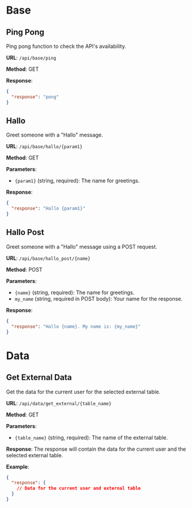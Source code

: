 # Base 
## Ping Pong

Ping pong function to check the API's availability.

**URL**: `/api/base/ping`

**Method**: GET

**Response**:
```json
{
  "response": "pong"
}
```

## Hallo

Greet someone with a "Hallo" message.

**URL**: `/api/base/hallo/{param1}`

**Method**: GET

**Parameters**:
- `{param1}` (string, required): The name for greetings.

**Response**:
```json
{
  "response": "Hallo {param1}"
}
```

## Hallo Post

Greet someone with a "Hallo" message using a POST request.

**URL**: `/api/base/hallo_post/{name}`

**Method**: POST

**Parameters**:
- `{name}` (string, required): The name for greetings.
- `my_name` (string, required in POST body): Your name for the response.

**Response**:
```json
{
  "response": "Hallo {name}. My name is: {my_name}"
}
```

# Data

## Get External Data

Get the data for the current user for the selected external table.

**URL**: `/api/data/get_external/{table_name}`

**Method**: GET

**Parameters**:
- `{table_name}` (string, required): The name of the external table.

**Response**:
The response will contain the data for the current user and the selected external table.

**Example**:
```json
{
  "response": {
    // Data for the current user and external table
  }
}
